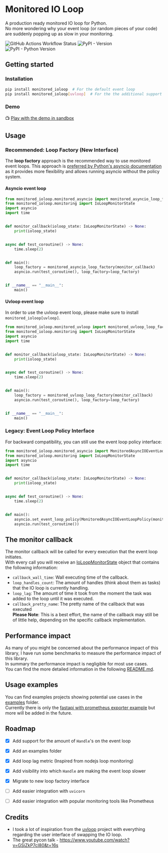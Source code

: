 # Monitored IO Loop
A production ready monitored IO loop for Python.  
No more wondering why your event loop (or random pieces of your code) are suddenly popping up as slow in your monitoring.

![GitHub Actions Workflow Status](https://img.shields.io/github/actions/workflow/status/gnir-work/monitored-ioloop/test_and_lint_package.yaml)
![PyPI - Version](https://img.shields.io/pypi/v/monitored_ioloop)
![PyPI - Python Version](https://img.shields.io/pypi/pyversions/monitored_ioloop)


## Getting started
### Installation
```bash
pip install monitored_ioloop  # For the default event loop
pip install monitored_ioloop[uvloop]  # For the the additional support of the uvloop event loop
```

### Demo
📺 [Play with the demo in sandbox](https://codesandbox.io/p/devbox/monitored-ioloop-example-d924q4?layout=%257B%2522sidebarPanel%2522%253A%2522EXPLORER%2522%252C%2522rootPanelGroup%2522%253A%257B%2522direction%2522%253A%2522horizontal%2522%252C%2522contentType%2522%253A%2522UNKNOWN%2522%252C%2522type%2522%253A%2522PANEL_GROUP%2522%252C%2522id%2522%253A%2522ROOT_LAYOUT%2522%252C%2522panels%2522%253A%255B%257B%2522type%2522%253A%2522PANEL_GROUP%2522%252C%2522contentType%2522%253A%2522UNKNOWN%2522%252C%2522direction%2522%253A%2522vertical%2522%252C%2522id%2522%253A%2522clt4i5fqk00063b6ii5cdc95p%2522%252C%2522sizes%2522%253A%255B70%252C30%255D%252C%2522panels%2522%253A%255B%257B%2522type%2522%253A%2522PANEL_GROUP%2522%252C%2522contentType%2522%253A%2522EDITOR%2522%252C%2522direction%2522%253A%2522horizontal%2522%252C%2522id%2522%253A%2522EDITOR%2522%252C%2522panels%2522%253A%255B%257B%2522type%2522%253A%2522PANEL%2522%252C%2522contentType%2522%253A%2522EDITOR%2522%252C%2522id%2522%253A%2522clt4i5fqk00023b6i5fk9mavr%2522%257D%255D%257D%252C%257B%2522type%2522%253A%2522PANEL_GROUP%2522%252C%2522contentType%2522%253A%2522SHELLS%2522%252C%2522direction%2522%253A%2522horizontal%2522%252C%2522id%2522%253A%2522SHELLS%2522%252C%2522panels%2522%253A%255B%257B%2522type%2522%253A%2522PANEL%2522%252C%2522contentType%2522%253A%2522SHELLS%2522%252C%2522id%2522%253A%2522clt4i5fqk00043b6i2xok8884%2522%257D%255D%252C%2522sizes%2522%253A%255B100%255D%257D%255D%257D%252C%257B%2522type%2522%253A%2522PANEL_GROUP%2522%252C%2522contentType%2522%253A%2522DEVTOOLS%2522%252C%2522direction%2522%253A%2522vertical%2522%252C%2522id%2522%253A%2522DEVTOOLS%2522%252C%2522panels%2522%253A%255B%257B%2522type%2522%253A%2522PANEL%2522%252C%2522contentType%2522%253A%2522DEVTOOLS%2522%252C%2522id%2522%253A%2522clt4i5fqk00053b6ijbk7icqr%2522%257D%255D%252C%2522sizes%2522%253A%255B100%255D%257D%255D%252C%2522sizes%2522%253A%255B100%252C0%255D%257D%252C%2522tabbedPanels%2522%253A%257B%2522clt4i5fqk00023b6i5fk9mavr%2522%253A%257B%2522id%2522%253A%2522clt4i5fqk00023b6i5fk9mavr%2522%252C%2522tabs%2522%253A%255B%255D%257D%252C%2522clt4i5fqk00053b6ijbk7icqr%2522%253A%257B%2522id%2522%253A%2522clt4i5fqk00053b6ijbk7icqr%2522%252C%2522tabs%2522%253A%255B%255D%257D%252C%2522clt4i5fqk00043b6i2xok8884%2522%253A%257B%2522id%2522%253A%2522clt4i5fqk00043b6i2xok8884%2522%252C%2522activeTabId%2522%253A%2522clt4i5fqk00033b6i0vl1qm5r%2522%252C%2522tabs%2522%253A%255B%257B%2522id%2522%253A%2522clt4i5fqk00033b6i0vl1qm5r%2522%252C%2522mode%2522%253A%2522permanent%2522%252C%2522type%2522%253A%2522TASK_LOG%2522%252C%2522taskId%2522%253A%2522start%2522%257D%252C%257B%2522id%2522%253A%2522clt4i7i7h00d03b6incbja8w8%2522%252C%2522mode%2522%253A%2522permanent%2522%252C%2522type%2522%253A%2522TERMINAL%2522%252C%2522shellId%2522%253A%2522clt4i9ozn01d0d9hv8ftm7tt1%2522%257D%255D%257D%257D%252C%2522showDevtools%2522%253Afalse%252C%2522showShells%2522%253Atrue%252C%2522showSidebar%2522%253Atrue%252C%2522sidebarPanelSize%2522%253A15%257D)

## Usage
### Recommended: Loop Factory (New Interface)
The **loop factory** approach is the recommended way to use monitored event loops. This approach is [preferred by Python's asyncio documentation](https://docs.python.org/3/library/asyncio-runner.html#asyncio.run) as it provides more flexibility and allows running asyncio without the policy system.

#### Asyncio event loop

```python
from monitored_ioloop.monitored_asyncio import monitored_asyncio_loop_factory
from monitored_ioloop.monitoring import IoLoopMonitorState
import asyncio
import time


def monitor_callback(ioloop_state: IoLoopMonitorState) -> None:
    print(ioloop_state)


async def test_coroutine() -> None:
    time.sleep(2)


def main():
    loop_factory = monitored_asyncio_loop_factory(monitor_callback)
    asyncio.run(test_coroutine(), loop_factory=loop_factory)


if __name__ == "__main__":
    main()
```

#### Uvloop event loop
In order to use the uvloop event loop, please make sure to install `monitored_ioloop[uvloop]`.

```python
from monitored_ioloop.monitored_uvloop import monitored_uvloop_loop_factory
from monitored_ioloop.monitoring import IoLoopMonitorState
import asyncio
import time


def monitor_callback(ioloop_state: IoLoopMonitorState) -> None:
    print(ioloop_state)


async def test_coroutine() -> None:
    time.sleep(2)


def main():
    loop_factory = monitored_uvloop_loop_factory(monitor_callback)
    asyncio.run(test_coroutine(), loop_factory=loop_factory)


if __name__ == "__main__":
    main()
```

### Legacy: Event Loop Policy Interface
For backward compatibility, you can still use the event loop policy interface:

```python
from monitored_ioloop.monitored_asyncio import MonitoredAsyncIOEventLoopPolicy
from monitored_ioloop.monitoring import IoLoopMonitorState
import asyncio
import time


def monitor_callback(ioloop_state: IoLoopMonitorState) -> None:
    print(ioloop_state)


async def test_coroutine() -> None:
    time.sleep(2)


def main():
    asyncio.set_event_loop_policy(MonitoredAsyncIOEventLoopPolicy(monitor_callback))
    asyncio.run(test_coroutine())
```

## The monitor callback
The monitor callback will be called for every execution that the event loop initiates.  
With every call you will receive an [IoLoopMonitorState](monitored_ioloop/monitoring.py) object that contains the following information:
- `callback_wall_time`: Wall executing time of the callback.
- `loop_handles_count`: The amount of handles (think about them as tasks) that the IO loop is currently handling.
- `loop_lag`: The amount of time it took from the moment the task was added to the loop until it was executed.
- `callback_pretty_name`: The pretty name of the callback that was executed  
__Please Note__: This is a best effort, the name of the callback may still be of little help, depending on the specific callback implementation.

## Performance impact
As many of you might be concerned about the performance impact of this library, I have run some benchmarks to measure the performance impact of this library.  
In summary the performance impact is negligible for most use cases.  
You can find the more detailed information in the following [README.md](stress_tests/results/README.md).

## Usage examples
You can find examples projects showing potential use cases in the [examples](examples) folder.  
Currently there is only the [fastapi with prometheus exporter example](examples/fastapi_with_prometheus) but more will be added in the future.


## Roadmap
- [x] Add support for the amount of `Handle`'s on the event loop
- [x] Add an examples folder
- [x] Add loop lag metric (Inspired from nodejs loop monitoring)
- [x] Add visibility into which `Handle` are making the event loop slower
- [x] Migrate to new loop factory interface
- [ ] Add easier integration with `uvicorn`
- [ ] Add easier integration with popular monitoring tools like Prometheus



## Credits
* I took a lot of inspiration from the [uvloop](https://github.com/MagicStack/uvloop) project with everything
regarding the user interface of swapping the IO loop.
* The great pycon talk - https://www.youtube.com/watch?v=GSiZkP7cI80&t=16s